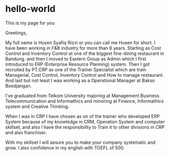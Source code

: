 # hello-world
This is my page for you

Greetings,

My full name is Husen Syafiq Rizvi or you can call me Husen for short.
I have been working in F&B industry for more than 8 years.
Starting as Cost Control and Inventory Control at one of the biggest fine-dining restaurant in Bandung.
and then I moved to Eastern Group as Admin which I first introduced to ERP (Enterprise Resource Planning) system. Then I got recruited by PT.CRP as one of the Trainer Specialist which are train Managerial, Cost Control, Inventory Control and How to manage restaurant. And last but not least I was working as a Operational Manager at Bakso Boedjangan.

I've graduated from Telkom University majoring at Management Business Telecommunication and Informathics and minoring at Finance, Informathics system and Creative Thinking.

When I was in CRP I have chosen as on of the trainer who developed ERP System because of my knowledge in CRM, Operation System and computer skillset, and also I have the responsibility to Train it to other divisions in CRP and also franchiser.

With my skillset I will assure you to make your company systematic and grow.
I also confidence in my english with TOEFL of 500.
